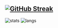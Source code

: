 [![GitHub Streak](http://github-readme-streak-stats.herokuapp.com?user=Snasgul&theme=noctis-minimus&date_format=j%20M%5B%20Y%5D)](https://git.io/streak-stats)
-----
![stats](https://github-readme-stats.vercel.app/api?username=Snasgul&show_icons=true&count_private=true)
![langs](https://github-readme-stats.vercel.app/api/top-langs/?username=Snasgul&hide=HTML,CSS,SCSS,TeX,jupyter%20notebook,g-code&layout=compact)
